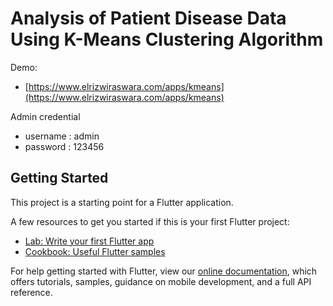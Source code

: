 # Analysis of Patient Disease Data Using K-Means Clustering Algorithm

Demo:
- [https://www.elrizwiraswara.com/apps/kmeans](https://www.elrizwiraswara.com/apps/kmeans)

Admin credential

- username : admin
- password : 123456

## Getting Started

This project is a starting point for a Flutter application.

A few resources to get you started if this is your first Flutter project:

- [Lab: Write your first Flutter app](https://flutter.dev/docs/get-started/codelab)
- [Cookbook: Useful Flutter samples](https://flutter.dev/docs/cookbook)

For help getting started with Flutter, view our
[online documentation](https://flutter.dev/docs), which offers tutorials,
samples, guidance on mobile development, and a full API reference.
